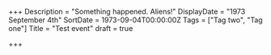 +++
Description = "Something happened. Aliens!"
DisplayDate = "1973 September 4th"
SortDate = 1973-09-04T00:00:00Z
Tags = ["Tag two", "Tag one"]
Title = "Test event"
draft = true

+++
